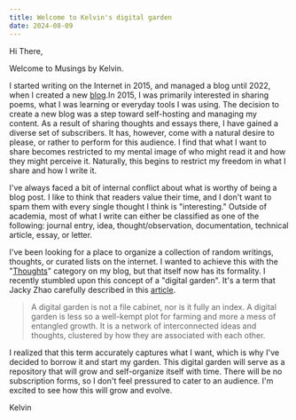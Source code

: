 ```yaml
---
title: Welcome to Kelvin's digital garden
date: 2024-08-09
---
```

Hi There,

Welcome to Musings by Kelvin.

I started writing on the Internet in 2015, and managed a blog until 2022,  when I created a new [blog](https://kelvinpaschal.com/blog/).In 2015, I was primarily interested in sharing poems, what I was learning or everyday tools I was using. The decision to create a new blog was a step toward self-hosting and managing my content. As a result of sharing thoughts and essays there, I have gained a diverse set of subscribers. It has, however, come with a natural desire to please, or rather to perform for this audience. I find that what I want to share becomes restricted to my mental image of who might read it and how they might perceive it. Naturally, this begins to restrict my freedom in what I share and how I write it.

I've always faced a bit of internal conflict about what is worthy of being a blog post. I like to think that readers value their time, and I don't want to spam them with every single thought I think is "interesting." Outside of academia, most of what I write can either be classified as one of the following: journal entry, idea, thought/observation, documentation, technical article, essay, or  letter.

I've been looking for a place to organize a collection of random writings, thoughts, or curated lists on the internet. I wanted to achieve this with the "[Thoughts](https://kelvinpaschal.com/blog/category/?category=thoughts)" category on my blog, but that itself now has its formality. I recently stumbled upon this concept of a "digital garden". It's a term that Jacky Zhao carefully described in this [article](https://jzhao.xyz/posts/networked-thought).

> A digital garden is not a file cabinet, nor is it fully an index. A digital garden is less so a well-kempt plot for farming and more a mess of entangled growth. It is a network of interconnected ideas and thoughts, clustered by how they are associated with each other.

I realized that this term accurately captures what I want, which is why I've decided to borrow it and start my garden. This digital garden will serve as a repository that will grow and self-organize itself with time. There will be no subscription forms, so I don't feel pressured to cater to an audience. I'm excited to see how this will grow and evolve.

Kelvin






